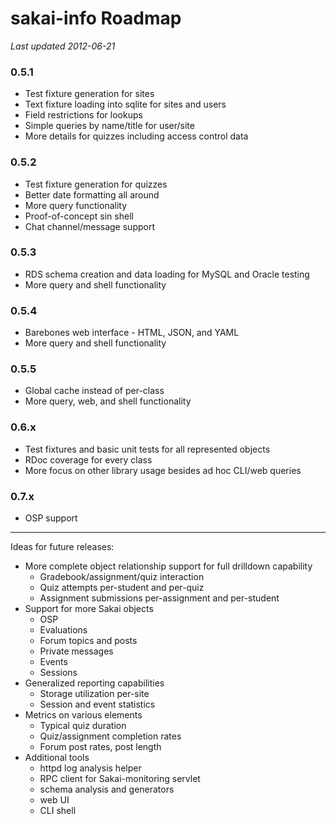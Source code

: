 # sakai-info Roadmap #

*Last updated 2012-06-21*

### 0.5.1 ###

* Test fixture generation for sites
* Text fixture loading into sqlite for sites and users
* Field restrictions for lookups
* Simple queries by name/title for user/site
* More details for quizzes including access control data

### 0.5.2 ###

* Test fixture generation for quizzes
* Better date formatting all around
* More query functionality
* Proof-of-concept sin shell
* Chat channel/message support

### 0.5.3 ###

* RDS schema creation and data loading for MySQL and Oracle testing
* More query and shell functionality

### 0.5.4 ###

* Barebones web interface - HTML, JSON, and YAML
* More query and shell functionality

### 0.5.5 ###

* Global cache instead of per-class
* More query, web, and shell functionality

### 0.6.x ###

* Test fixtures and basic unit tests for all represented objects
* RDoc coverage for every class
* More focus on other library usage besides ad hoc CLI/web queries

### 0.7.x ###

* OSP support

------

Ideas for future releases:

* More complete object relationship support for full drilldown capability
  * Gradebook/assignment/quiz interaction
  * Quiz attempts per-student and per-quiz
  * Assignment submissions per-assignment and per-student
* Support for more Sakai objects
  * OSP
  * Evaluations
  * Forum topics and posts
  * Private messages
  * Events
  * Sessions
* Generalized reporting capabilities
  * Storage utilization per-site
  * Session and event statistics
* Metrics on various elements
  * Typical quiz duration
  * Quiz/assignment completion rates
  * Forum post rates, post length
* Additional tools
  * httpd log analysis helper
  * RPC client for Sakai-monitoring servlet
  * schema analysis and generators
  * web UI
  * CLI shell

